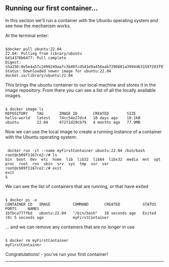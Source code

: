

## Running our first container...

In this section we'll run a container with the Ubuntu operating system and see how the mechanism works.

At the terminal enter:
```

$docker pull ubuntu:22.04
22.04: Pulling from library/ubuntu
6414378b6477: Pull complete
Digest: sha256:0e5e4a57c2499249aafc3b40fcd541e9a456aab7296681a3994d631587203f97
Status: Downloaded newer image for ubuntu:22.04
docker.io/library/ubuntu:22.04
```
This brings the ubuntu container to our local machine and stores it in the image repository. From there you can see a list of all the locally available images.

```

$ docker image ls
REPOSITORY    TAG       IMAGE ID       CREATED        SIZE
hello-world   latest    74cc54e27dc4   10 days ago    10.1kB
ubuntu        22.04     97271d29cb79   4 months ago   77.9MB
```

Now we can use the local image to create a running instance of a container with the Ubuntu operating system:

```

 docker run -it --name myFirstContainer ubuntu:22.04 /bin/bash
root@cb09f1167ce2:/# ls
bin  boot  dev  etc  home  lib  lib32  lib64  libx32  media  mnt  opt  proc  root  run  sbin  srv  sys  tmp  usr  var
root@cb09f1167ce2:/# exit
exit
$
```

We can see the list of containers that are running, or that have exited

```

$ docker ps -a
CONTAINER ID   IMAGE          COMMAND       CREATED          STATUS                     PORTS     NAMES
1b7bca777fbd   ubuntu:22.04   "/bin/bash"   10 seconds ago   Exited (0) 5 seconds ago             myFirstContainer
```

... and we can remove any containers that are no longer in use

```

$ docker rm myFirstContainer
myFirstContainer

```

Congratulations! - you've run your first container!

---
